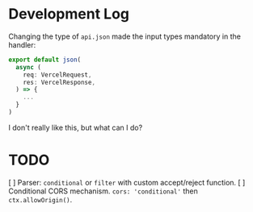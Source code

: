 # Development Log

Changing the type of `api.json` made the input types mandatory in the handler:

```ts
export default json(
  async (
    req: VercelRequest,
    res: VercelResponse,
  ) => {
    ...
  }
)
```

I don't really like this, but what can I do?

# TODO

[ ] Parser: `conditional` or `filter` with custom accept/reject function.
[ ] Conditional CORS mechanism. `cors: 'conditional'` then `ctx.allowOrigin()`.
